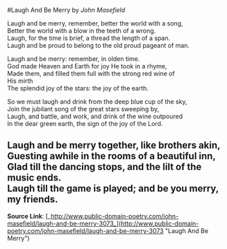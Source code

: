#Laugh And Be Merry
by *John Masefield*

Laugh and be merry, remember, better the world with a song,  
Better the world with a blow in the teeth of a wrong.  
Laugh, for the time is brief, a thread the length of a span.  
Laugh and be proud to belong to the old proud pageant of man.

Laugh and be merry: remember, in olden time.  
God made Heaven and Earth for joy He took in a rhyme,  
Made them, and filled them full with the strong red wine of  
His mirth  
The splendid joy of the stars: the joy of the earth.

So we must laugh and drink from the deep blue cup of the sky,  
Join the jubilant song of the great stars sweeping by,  
Laugh, and battle, and work, and drink of the wine outpoured  
In the dear green earth, the sign of the joy of the Lord.

Laugh and be merry together, like brothers akin,  
Guesting awhile in the rooms of a beautiful inn,  
Glad till the dancing stops, and the lilt of the music ends.  
Laugh till the game is played; and be you merry, my friends.
---
**Source Link**: [_http://www.public-domain-poetry.com/john-masefield/laugh-and-be-merry-3073_](http://www.public-domain-poetry.com/john-masefield/laugh-and-be-merry-3073 "Laugh And Be Merry")
